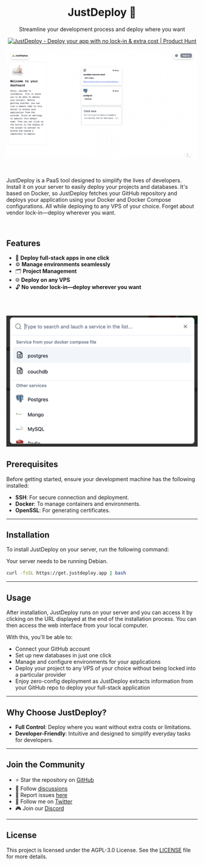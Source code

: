 <h1 align="center">JustDeploy 🛵</h1>
<p align="center">Streamline your development process and deploy where you want</p>

<p align="center">
  <a href="https://www.producthunt.com/posts/justdeploy-2?embed=true&utm_source=badge-featured&utm_medium=badge&utm_souce=badge-justdeploy&#0045;2" target="_blank">
    <img src="https://api.producthunt.com/widgets/embed-image/v1/featured.svg?post_id=478298&theme=light" alt="JustDeploy - Deploy&#0032;your&#0032;app&#0032;with&#0032;no&#0032;lock&#0045;in&#0032;&#0038;&#0032;extra&#0032;cost | Product Hunt" style="width: 250px; height: 54px;" width="250" height="54" />
  </a>
</p>

![ScreenshotMain](https://raw.githubusercontent.com/cchalop1/JustDeploy/main/images/ScreenProjectMode.png)

<br>

JustDeploy is a PaaS tool designed to simplify the lives of developers. Install it on your server to easily deploy your projects and databases. It's based on Docker, so JustDeploy fetches your GitHub repository and deploys your application using your Docker and Docker Compose configurations. All while deploying to any VPS of your choice. Forget about vendor lock-in—deploy wherever you want.

<br>

## Features

- 🚀 **Deploy full-stack apps in one click**
- ⚙️ **Manage environments seamlessly**
- 🗂️ **Project Management**
- 🌐 **Deploy on any VPS**
- 🔓 **No vendor lock-in—deploy wherever you want**

<br>

## ![Screenshot](https://raw.githubusercontent.com/cchalop1/JustDeploy/main/images/ScreenCreateServices.png)

## Prerequisites

Before getting started, ensure your development machine has the following installed:

- **SSH**: For secure connection and deployment.
- **Docker**: To manage containers and environments.
- **OpenSSL**: For generating certificates.

---

## Installation

To install JustDeploy on your server, run the following command:

Your server needs to be running Debian.

```bash
curl -fsSL https://get.justdeploy.app | bash
```

---

## Usage

After installation, JustDeploy runs on your server and you can access it by clicking on the URL displayed at the end of the installation process. You can then access the web interface from your local computer.

With this, you'll be able to:

- Connect your GitHub account
- Set up new databases in just one click
- Manage and configure environments for your applications
- Deploy your project to any VPS of your choice without being locked into a particular provider
- Enjoy zero-config deployment as JustDeploy extracts information from your GitHub repo to deploy your full-stack application

---

## Why Choose JustDeploy?

- **Full Control**: Deploy where you want without extra costs or limitations.
- **Developer-Friendly**: Intuitive and designed to simplify everyday tasks for developers.

---

## Join the Community

- ⭐ Star the repository on [GitHub](https://github.com/cchalop1/JustDeploy)
- 📖 Follow [discussions](https://github.com/cchalop1/JustDeploy/discussions)
- 🐛 Report issues [here](https://github.com/cchalop1/JustDeploy/issues)
- 💬 Follow me on [Twitter](https://x.com/ChalopinClement)
- 🎮 Join our [Discord](https://discord.gg/RteyWyKjz4)

---

## License

This project is licensed under the AGPL-3.0 License. See the [LICENSE](https://github.com/cchalop1/JustDeploy/blob/main/LICENSE) file for more details.
